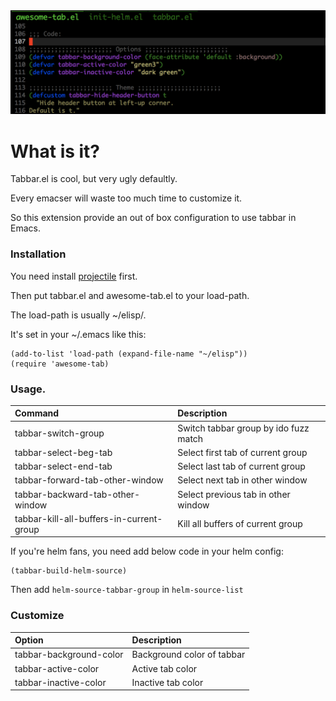 <img src="./screenshot.png">

# What is it?

Tabbar.el is cool, but very ugly defaultly.

Every emacser will waste too much time to customize it.

So this extension provide an out of box configuration to use tabbar in Emacs.

### Installation
You need install [projectile](https://github.com/bbatsov/projectile) first.

Then put tabbar.el and awesome-tab.el to your load-path.

The load-path is usually ~/elisp/.

It's set in your ~/.emacs like this:

```Elisp
(add-to-list 'load-path (expand-file-name "~/elisp"))
(require 'awesome-tab)
```

### Usage.

| Command                                  | Description                           |
| :--------                                | :----                                 |
| tabbar-switch-group                      | Switch tabbar group by ido fuzz match |
| tabbar-select-beg-tab                    | Select first tab of current group     |
| tabbar-select-end-tab                    | Select last tab of current group      |
| tabbar-forward-tab-other-window          | Select next tab in other window       |
| tabbar-backward-tab-other-window         | Select previous tab in other window   |
| tabbar-kill-all-buffers-in-current-group | Kill all buffers of current group     |

If you're helm fans, you need add below code in your helm config:

```Elisp
(tabbar-build-helm-source)
```

Then add ```helm-source-tabbar-group``` in ```helm-source-list```

### Customize

| Option                                   | Description                         |
| :--------                                | :----                               |
| tabbar-background-color                  | Background color of tabbar          |
| tabbar-active-color                      | Active tab color                    |
| tabbar-inactive-color                    | Inactive tab color                  |

